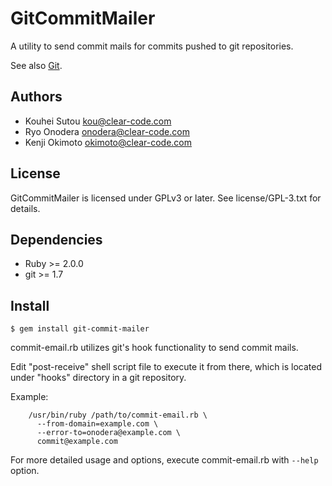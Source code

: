 # GitCommitMailer

A utility to send commit mails for commits pushed to git repositories.

See also [Git](http://git-scm.com/).

## Authors

* Kouhei Sutou <kou@clear-code.com>
* Ryo Onodera <onodera@clear-code.com>
* Kenji Okimoto <okimoto@clear-code.com>

## License

GitCommitMailer is licensed under GPLv3 or later. See
license/GPL-3.txt for details.

## Dependencies

* Ruby >= 2.0.0
* git >= 1.7

## Install

~~~
$ gem install git-commit-mailer
~~~

commit-email.rb utilizes git's hook functionality to send
commit mails.

Edit "post-receive" shell script file to execute it from there,
which is located under "hooks" directory in a git repository.

Example:

~~~
    /usr/bin/ruby /path/to/commit-email.rb \
      --from-domain=example.com \
      --error-to=onodera@example.com \
      commit@example.com
~~~

For more detailed usage and options, execute commit-email.rb
with `--help` option.

